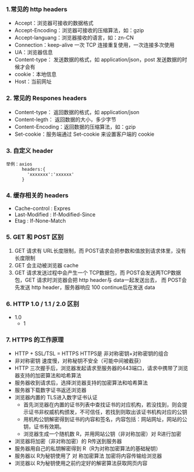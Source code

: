 ### 1.常见的 http headers

- Accept：浏览器可接收的数据格式
- Accept-Encoding：浏览器可接收的压缩算法，如：gzip
- Accept-languang：浏览器接收的语言，如：zn-CN
- Connection：keep-alive 一次 TCP 连接重复使用，一次连接多次使用
- UA：浏览器信息
- Content-type： 发送数据的格式，如 application/json，post 发送数据的时候才会有
- cookie：本地信息
- Host：当前网址

### 2. 常见的 Respones headers

- Content-type： 返回数据的格式，如 application/json
- Content-legth： 返回数据的大小，多少字节
- Content-Encoding：返回数据的压缩算法，如：gzip
- Set-cookie：服务端通过 Set-cookie 来设置客户端的 cookie

### 3. 自定义 header

```
举例：axios
      headers:{
        'xxxxxxx':'xxxxxx'
      }
```

### 4. 缓存相关的 headers

- Cache-control : Expres
- Last-Modified : If-Modified-Since
- Etag : If-None-Match

### 5. GET 和 POST 区别

1. GET 请求有 URL长度限制，而 POST请求会把参数和值放到请求体里，没有长度限制
2. GET 会主动被浏览器 cache
3. GET 请求发送过程中会产生一个 TCP数据包，而 POST会发送两TCP数据包，GET 请求时浏览器会把 http header与 data一起发送出去，
而 POST会先发送 http header，服务器响应 100 continue后在发送 data

### 6. HTTP 1.0 / 1.1 / 2.0 区别
- 1.0
  - 1


### 7. HTTPS 的工作原理
- HTTP + SSL/TSL = HTTPS  HTTPS是 非对称密钥+对称密钥的组合
- 非对称密钥 速度慢，对称秘钥不安全（可能中间被截获）
- HTTP 三次握手后，浏览器发起请求至服务器的443端口，请求中携带了浏览器支持的加密算法和哈希算法
- 服务器收到请求后，选择浏览器支持的加密算法和哈希算法
- 服务器下载数字证书返还浏览器
- 浏览器内置的 TLS进入数字证书认证
  - 首先浏览器在内置的证书列表中查找证书的对应机构，若没找到，则会提示证书非权威机构颁发，不可信任，若找到则取出该证书机构对应的公钥
  - 用机构公钥解密得到证书的内容和签名，内容包括：网站网址，网站的公钥，证书有效期。
  - 浏览器生成一个随机数 R，并用网站公钥（非对称加密）对 R进行加密
- 浏览器将加密（非对称加密）的 R传送到服务器
- 服务器用自己的私钥解密得到 R（R为对称加密算法的基础秘钥）
- 服务器以 R为秘钥使用了 对 称加密算法 加密将内容传输给浏览器
- 浏览器以 R为秘钥使用之前约定好的解密算法获取网页内容

